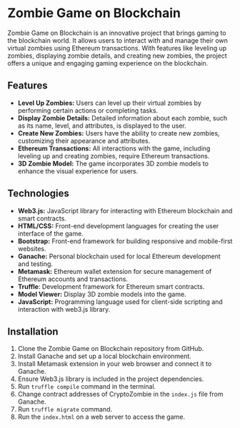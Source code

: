 # Zombie Game on Blockchain

Zombie Game on Blockchain is an innovative project that brings gaming to the blockchain world. It allows users to interact with and manage their own virtual zombies using Ethereum transactions. With features like leveling up zombies, displaying zombie details, and creating new zombies, the project offers a unique and engaging gaming experience on the blockchain.

## Features

- **Level Up Zombies:** Users can level up their virtual zombies by performing certain actions or completing tasks.
- **Display Zombie Details:** Detailed information about each zombie, such as its name, level, and attributes, is displayed to the user.
- **Create New Zombies:** Users have the ability to create new zombies, customizing their appearance and attributes.
- **Ethereum Transactions:** All interactions with the game, including leveling up and creating zombies, require Ethereum transactions.
- **3D Zombie Model:** The game incorporates 3D zombie models to enhance the visual experience for users.

## Technologies

- **Web3.js:** JavaScript library for interacting with Ethereum blockchain and smart contracts.
- **HTML/CSS:** Front-end development languages for creating the user interface of the game.
- **Bootstrap:** Front-end framework for building responsive and mobile-first websites.
- **Ganache:** Personal blockchain used for local Ethereum development and testing.
- **Metamask:** Ethereum wallet extension for secure management of Ethereum accounts and transactions.
- **Truffle**: Development framework for Ethereum smart contracts.
- **Model Viewer:** Display 3D zombie models into the game.
- **JavaScript:** Programming language used for client-side scripting and interaction with web3.js library.

## Installation

1. Clone the Zombie Game on Blockchain repository from GitHub.
2. Install Ganache and set up a local blockchain environment.
3. Install Metamask extension in your web browser and connect it to Ganache.
4. Ensure Web3.js library is included in the project dependencies.
5. Run `truffle compile` command in the terminal.
6. Change contract addresses of CryptoZombie in the `index.js` file from Ganache.
7. Run `truffle migrate` command.
8. Run the `index.html` on a web server to access the game.
